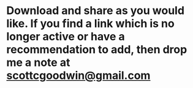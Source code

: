 # Download and share as you would like. If you find a link which is no longer active or have a recommendation to add, then drop me a note at scottcgoodwin@gmail.com
